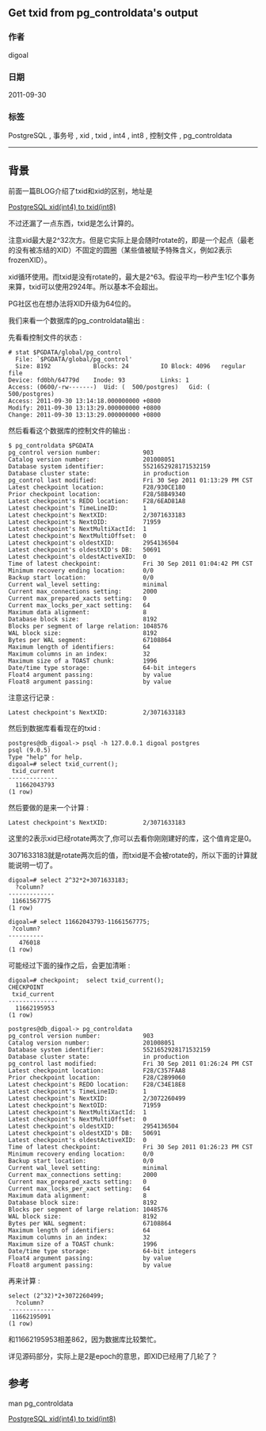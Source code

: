 ## Get txid from pg_controldata's output  
                                
### 作者                                   
digoal                           
                            
### 日期                                                                                               
2011-09-30                          
                               
### 标签                            
PostgreSQL , 事务号 , xid , txid , int4 , int8 , 控制文件 , pg_controldata    
                                                                                                  
----                                                                                            
                                                                                                     
## 背景                        
前面一篇BLOG介绍了txid和xid的区别，地址是   
  
[PostgreSQL xid(int4) to txid(int8)](20110930_01.md)  
  
不过还漏了一点东西，txid是怎么计算的。  
  
注意xid最大是2^32次方。但是它实际上是会随时rotate的，即是一个起点（最老的没有被冻结的XID）不固定的圆圈（某些值被赋予特殊含义，例如2表示frozenXID）。  
  
xid循环使用。而txid是没有rotate的，最大是2^63。假设平均一秒产生1亿个事务来算，txid可以使用2924年。所以基本不会超出。  
  
PG社区也在想办法将XID升级为64位的。  
  
我们来看一个数据库的pg_controldata输出 :   
  
先看看控制文件的状态 :   
  
```  
# stat $PGDATA/global/pg_control  
  File: `$PGDATA/global/pg_control'  
  Size: 8192            Blocks: 24         IO Block: 4096   regular file  
Device: fd0bh/64779d    Inode: 93          Links: 1  
Access: (0600/-rw-------)  Uid: (  500/postgres)   Gid: (  500/postgres)  
Access: 2011-09-30 13:14:18.000000000 +0800  
Modify: 2011-09-30 13:13:29.000000000 +0800  
Change: 2011-09-30 13:13:29.000000000 +0800  
```  
  
然后看看这个数据库的控制文件的输出 :   
  
```  
$ pg_controldata $PGDATA  
pg_control version number:            903  
Catalog version number:               201008051  
Database system identifier:           5521652928171532159  
Database cluster state:               in production  
pg_control last modified:             Fri 30 Sep 2011 01:13:29 PM CST  
Latest checkpoint location:           F28/930CE180  
Prior checkpoint location:            F28/58B49340  
Latest checkpoint's REDO location:    F28/6EAD81A8  
Latest checkpoint's TimeLineID:       1  
Latest checkpoint's NextXID:          2/3071633183  
Latest checkpoint's NextOID:          71959  
Latest checkpoint's NextMultiXactId:  1  
Latest checkpoint's NextMultiOffset:  0  
Latest checkpoint's oldestXID:        2954136504  
Latest checkpoint's oldestXID's DB:   50691  
Latest checkpoint's oldestActiveXID:  0  
Time of latest checkpoint:            Fri 30 Sep 2011 01:04:42 PM CST  
Minimum recovery ending location:     0/0  
Backup start location:                0/0  
Current wal_level setting:            minimal  
Current max_connections setting:      2000  
Current max_prepared_xacts setting:   0  
Current max_locks_per_xact setting:   64  
Maximum data alignment:               8  
Database block size:                  8192  
Blocks per segment of large relation: 1048576  
WAL block size:                       8192  
Bytes per WAL segment:                67108864  
Maximum length of identifiers:        64  
Maximum columns in an index:          32  
Maximum size of a TOAST chunk:        1996  
Date/time type storage:               64-bit integers  
Float4 argument passing:              by value  
Float8 argument passing:              by value  
```  
  
注意这行记录 :   
  
```  
Latest checkpoint's NextXID:          2/3071633183  
```  
  
然后到数据库看看现在的txid :   
  
```  
postgres@db_digoal-> psql -h 127.0.0.1 digoal postgres  
psql (9.0.5)  
Type "help" for help.  
digoal=# select txid_current();  
 txid_current   
--------------  
  11662043793  
(1 row)  
```  
  
然后要做的是来一个计算 :   
  
```  
Latest checkpoint's NextXID:          2/3071633183  
```  
  
这里的2表示xid已经rotate两次了,你可以去看你刚刚建好的库，这个值肯定是0。  
  
3071633183就是rotate两次后的值，而txid是不会被rotate的，所以下面的计算就能说明一切了。  
  
```  
digoal=# select 2^32*2+3071633183;  
  ?column?     
-------------  
 11661567775  
(1 row)  
  
digoal=# select 11662043793-11661567775;  
 ?column?   
----------  
   476018  
(1 row)  
```  
  
可能经过下面的操作之后，会更加清晰 :   
  
```  
digoal=# checkpoint;  select txid_current();  
CHECKPOINT  
 txid_current   
--------------  
  11662195953  
(1 row)  
  
postgres@db_digoal-> pg_controldata   
pg_control version number:            903  
Catalog version number:               201008051  
Database system identifier:           5521652928171532159  
Database cluster state:               in production  
pg_control last modified:             Fri 30 Sep 2011 01:26:24 PM CST  
Latest checkpoint location:           F28/C357FAA8  
Prior checkpoint location:            F28/C2B99060  
Latest checkpoint's REDO location:    F28/C34E18E8  
Latest checkpoint's TimeLineID:       1  
Latest checkpoint's NextXID:          2/3072260499  
Latest checkpoint's NextOID:          71959  
Latest checkpoint's NextMultiXactId:  1  
Latest checkpoint's NextMultiOffset:  0  
Latest checkpoint's oldestXID:        2954136504  
Latest checkpoint's oldestXID's DB:   50691  
Latest checkpoint's oldestActiveXID:  0  
Time of latest checkpoint:            Fri 30 Sep 2011 01:26:23 PM CST  
Minimum recovery ending location:     0/0  
Backup start location:                0/0  
Current wal_level setting:            minimal  
Current max_connections setting:      2000  
Current max_prepared_xacts setting:   0  
Current max_locks_per_xact setting:   64  
Maximum data alignment:               8  
Database block size:                  8192  
Blocks per segment of large relation: 1048576  
WAL block size:                       8192  
Bytes per WAL segment:                67108864  
Maximum length of identifiers:        64  
Maximum columns in an index:          32  
Maximum size of a TOAST chunk:        1996  
Date/time type storage:               64-bit integers  
Float4 argument passing:              by value  
Float8 argument passing:              by value  
```  
  
再来计算 :   
  
```  
select (2^32)*2+3072260499;  
  ?column?     
-------------  
 11662195091  
(1 row)  
```  
  
和11662195953相差862，因为数据库比较繁忙。  
  
详见源码部分，实际上是2是epoch的意思，即XID已经用了几轮了？  
  
## 参考  
man pg_controldata  
  
[PostgreSQL xid(int4) to txid(int8)](20110930_01.md)  
